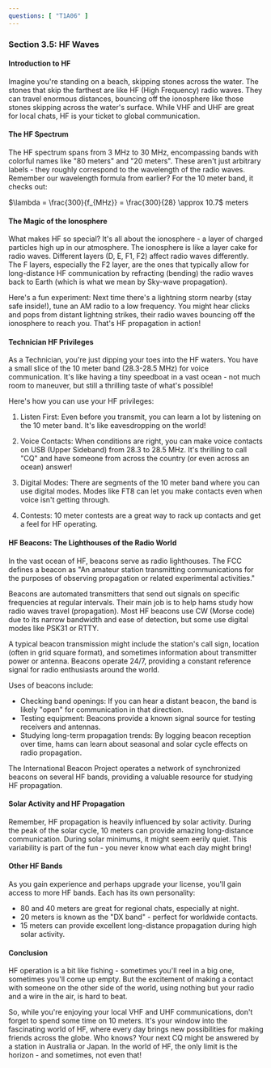 ```yaml
---
questions: [ "T1A06" ]
---
```


### Section 3.5: HF Waves

#### Introduction to HF

Imagine you're standing on a beach, skipping stones across the water. The stones that skip the farthest are like HF (High Frequency) radio waves. They can travel enormous distances, bouncing off the ionosphere like those stones skipping across the water's surface. While VHF and UHF are great for local chats, HF is your ticket to global communication.

#### The HF Spectrum

The HF spectrum spans from 3 MHz to 30 MHz, encompassing bands with colorful names like "80 meters" and "20 meters". These aren't just arbitrary labels - they roughly correspond to the wavelength of the radio waves. Remember our wavelength formula from earlier? For the 10 meter band, it checks out:

$\lambda = \frac{300}{f_{MHz}} = \frac{300}{28} \approx 10.7$ meters

#### The Magic of the Ionosphere

What makes HF so special? It's all about the ionosphere - a layer of charged particles high up in our atmosphere. The ionosphere is like a layer cake for radio waves. Different layers (D, E, F1, F2) affect radio waves differently. The F layers, especially the F2 layer, are the ones that typically allow for long-distance HF communication by refracting (bending) the radio waves back to Earth (which is what we mean by Sky-wave propagation).

Here's a fun experiment: Next time there's a lightning storm nearby (stay safe inside!), tune an AM radio to a low frequency. You might hear clicks and pops from distant lightning strikes, their radio waves bouncing off the ionosphere to reach you. That's HF propagation in action!

#### Technician HF Privileges

As a Technician, you're just dipping your toes into the HF waters. You have a small slice of the 10 meter band (28.3-28.5 MHz) for voice communication. It's like having a tiny speedboat in a vast ocean - not much room to maneuver, but still a thrilling taste of what's possible!

Here's how you can use your HF privileges:

1. Listen First: Even before you transmit, you can learn a lot by listening on the 10 meter band. It's like eavesdropping on the world!

2. Voice Contacts: When conditions are right, you can make voice contacts on USB (Upper Sideband) from 28.3 to 28.5 MHz. It's thrilling to call "CQ" and have someone from across the country (or even across an ocean) answer!

3. Digital Modes: There are segments of the 10 meter band where you can use digital modes. Modes like FT8 can let you make contacts even when voice isn't getting through.

4. Contests: 10 meter contests are a great way to rack up contacts and get a feel for HF operating.

#### HF Beacons: The Lighthouses of the Radio World

In the vast ocean of HF, beacons serve as radio lighthouses. The FCC defines a beacon as "An amateur station transmitting communications for the purposes of observing propagation or related experimental activities."

Beacons are automated transmitters that send out signals on specific frequencies at regular intervals. Their main job is to help hams study how radio waves travel (propagation). Most HF beacons use CW (Morse code) due to its narrow bandwidth and ease of detection, but some use digital modes like PSK31 or RTTY.

A typical beacon transmission might include the station's call sign, location (often in grid square format), and sometimes information about transmitter power or antenna. Beacons operate 24/7, providing a constant reference signal for radio enthusiasts around the world.

Uses of beacons include:
- Checking band openings: If you can hear a distant beacon, the band is likely "open" for communication in that direction.
- Testing equipment: Beacons provide a known signal source for testing receivers and antennas.
- Studying long-term propagation trends: By logging beacon reception over time, hams can learn about seasonal and solar cycle effects on radio propagation.

The International Beacon Project operates a network of synchronized beacons on several HF bands, providing a valuable resource for studying HF propagation.

#### Solar Activity and HF Propagation

Remember, HF propagation is heavily influenced by solar activity. During the peak of the solar cycle, 10 meters can provide amazing long-distance communication. During solar minimums, it might seem eerily quiet. This variability is part of the fun - you never know what each day might bring!

#### Other HF Bands

As you gain experience and perhaps upgrade your license, you'll gain access to more HF bands. Each has its own personality:

- 80 and 40 meters are great for regional chats, especially at night.
- 20 meters is known as the "DX band" - perfect for worldwide contacts.
- 15 meters can provide excellent long-distance propagation during high solar activity.

#### Conclusion

HF operation is a bit like fishing - sometimes you'll reel in a big one, sometimes you'll come up empty. But the excitement of making a contact with someone on the other side of the world, using nothing but your radio and a wire in the air, is hard to beat.

So, while you're enjoying your local VHF and UHF communications, don't forget to spend some time on 10 meters. It's your window into the fascinating world of HF, where every day brings new possibilities for making friends across the globe. Who knows? Your next CQ might be answered by a station in Australia or Japan. In the world of HF, the only limit is the horizon - and sometimes, not even that!